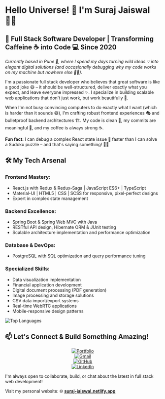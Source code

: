 # Hello Universe! 🌟 I'm Suraj Jaiswal 👨‍💻

## 🚀 Full Stack Software Developer | Transforming Caffeine ☕ into Code 💻 Since 2020

*Currently based in Pune 📍, where I spend my days turning wild ideas 💡 into elegant digital solutions (and occasionally debugging why my code works on my machine but nowhere else 🤷‍♂️).*

I'm a passionate full stack developer who believes that great software is like a good joke 😄 – it should be well-structured, deliver exactly what you expect, and leave everyone impressed ✨. I specialize in building scalable web applications that don't just work, but work beautifully 🎨.

When I'm not busy convincing computers to do exactly what I want (which is harder than it sounds 😅), I'm crafting robust frontend experiences 🎭 and bulletproof backend architectures 🏗️. My code is clean 🧹, my commits are meaningful 📝, and my coffee is always strong ☕.

**Fun fact:** I can debug a complex React state issue 🐛 faster than I can solve a Sudoku puzzle – and that's saying something! 🧩✨

## 🛠️ My Tech Arsenal

### Frontend Mastery:
- React.js with Redux & Redux-Saga | JavaScript ES6+ | TypeScript
- Material-UI | HTML5 | CSS | SCSS for responsive, pixel-perfect designs
- Expert in complex state management

### Backend Excellence:
- Spring Boot & Spring Web MVC with Java
- RESTful API design, Hibernate ORM & JUnit testing
- Scalable architecture implementation and performance optimization

### Database & DevOps:
- PostgreSQL with SQL optimization and query performance tuning

### Specialized Skills:
- Data visualization implementation
- Financial application development
- Digital document processing (PDF generation)
- Image processing and storage solutions
- CSV data import/export systems
- Real-time WebRTC applications
- Mobile-responsive design patterns

![Top Languages](https://github-readme-stats.vercel.app/api/top-langs/?username=Suraj-Builds&layout=compact&theme=tokyonight&hide_border=true)

## 📫 Let's Connect & Build Something Amazing!
<p align="center">
  <a href="https://suraj-jaiswal.netlify.app" target="_blank">
    <img src="https://img.shields.io/badge/Portfolio-Suraj--Jaiswal.netlify.app-orange?style=for-the-badge&logo=google-chrome&logoColor=white" alt="Portfolio" />
  </a>
  <br>
  <a href="mailto:Build.Suraj@gmail.com" target="_blank" rel="noopener noreferrer">
    <img src="https://img.shields.io/badge/Gmail-Build.Suraj@gmail.com-red?style=for-the-badge&logo=gmail&logoColor=white" alt="Gmail" />
  </a>
  <br>
  <a href="https://github.com/Suraj-Builds" target="_blank" rel="noopener noreferrer">
    <img src="https://img.shields.io/badge/GitHub-Suraj--Builds-181717?style=for-the-badge&logo=github&logoColor=white" alt="GitHub" />
  </a>
  <br>
  <a href="https://linkedin.com/in/suraj-jaiswal-6a84011b1" target="_blank" rel="noopener noreferrer">
    <img src="https://img.shields.io/badge/LinkedIn-Connect-blue?style=for-the-badge&logo=linkedin&logoColor=white" alt="LinkedIn" />
  </a>
</p>

I'm always open to collaborate, build, or chat about the latest in full stack web development!

Visit my personal website:
🌐 **[suraj-jaiswal.netlify.app](https://suraj-jaiswal.netlify.app)**
